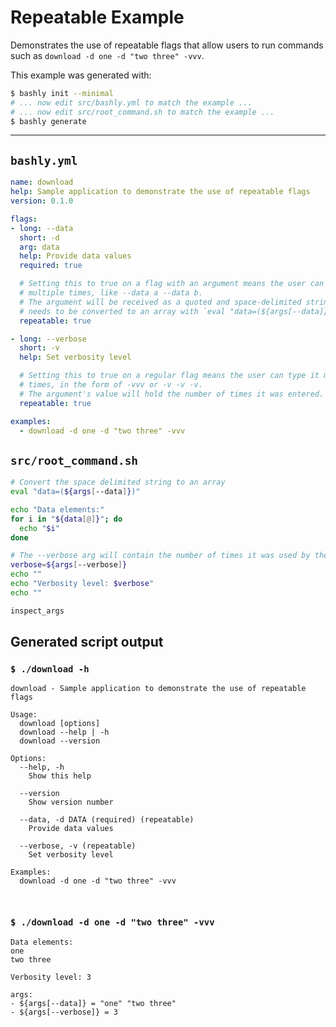 # Repeatable Example

Demonstrates the use of repeatable flags that allow users to run commands such
as `download -d one -d "two three" -vvv`.

This example was generated with:

```bash
$ bashly init --minimal
# ... now edit src/bashly.yml to match the example ...
# ... now edit src/root_command.sh to match the example ...
$ bashly generate
```

<!-- include: src/root_command.sh -->

-----

## `bashly.yml`

```yaml
name: download
help: Sample application to demonstrate the use of repeatable flags
version: 0.1.0

flags:
- long: --data
  short: -d
  arg: data
  help: Provide data values
  required: true

  # Setting this to true on a flag with an argument means the user can type it
  # multiple times, like --data a --data b.
  # The argument will be received as a quoted and space-delimited string which
  # needs to be converted to an array with `eval "data=(${args[--data]})"`
  repeatable: true

- long: --verbose
  short: -v
  help: Set verbosity level

  # Setting this to true on a regular flag means the user can type it multiple
  # times, in the form of -vvv or -v -v -v.
  # The argument's value will hold the number of times it was entered.
  repeatable: true

examples:
  - download -d one -d "two three" -vvv
```

## `src/root_command.sh`

```bash
# Convert the space delimited string to an array
eval "data=(${args[--data]})"

echo "Data elements:"
for i in "${data[@]}"; do
  echo "$i"
done

# The --verbose arg will contain the number of times it was used by the user
verbose=${args[--verbose]}
echo ""
echo "Verbosity level: $verbose"
echo ""

inspect_args

```


## Generated script output

### `$ ./download -h`

```shell
download - Sample application to demonstrate the use of repeatable flags

Usage:
  download [options]
  download --help | -h
  download --version

Options:
  --help, -h
    Show this help

  --version
    Show version number

  --data, -d DATA (required) (repeatable)
    Provide data values

  --verbose, -v (repeatable)
    Set verbosity level

Examples:
  download -d one -d "two three" -vvv



```

### `$ ./download -d one -d "two three" -vvv`

```shell
Data elements:
one
two three

Verbosity level: 3

args:
- ${args[--data]} = "one" "two three"
- ${args[--verbose]} = 3


```



